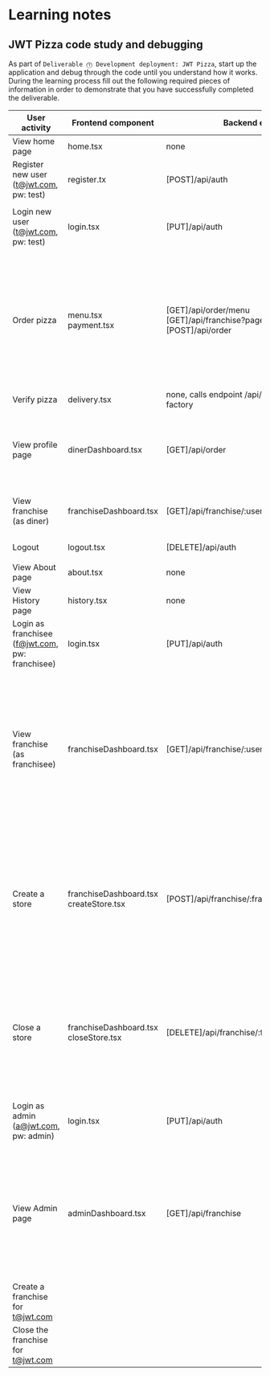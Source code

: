 # Learning notes

## JWT Pizza code study and debugging

As part of `Deliverable ⓵ Development deployment: JWT Pizza`, start up the application and debug through the code until you understand how it works. During the learning process fill out the following required pieces of information in order to demonstrate that you have successfully completed the deliverable.

| User activity                                       | Frontend component | Backend endpoints | Database SQL |
| --------------------------------------------------- | ------------------ | ----------------- | ------------ |
| View home page                                      |      home.tsx      |        none       |     none     |
| Register new user<br/>(t@jwt.com, pw: test)         |    register.tx     |  [POST]/api/auth  |     `INSERT INTO user (name, email, password) VALUES (?, ?, ?)`<br>`INSERT INTO userRole (userId, role, objectId) VALUES (?, ?, ?)` |
| Login new user<br/>(t@jwt.com, pw: test)            |      login.tsx     |   [PUT]/api/auth  |   `SELECT * FROM user WHERE email=?`<br>`SELECT * FROM userRole WHERE userId=?`<br>`INSERT INTO auth (token, userId) VALUES (?, ?) ON DUPLICATE KEY UPDATE token=token`|
| Order pizza                                         |        menu.tsx<br>payment.tsx       |        [GET]/api/order/menu<br>[GET]/api/franchise?page=0&limit=10&name=*<br>[POST]/api/order        |      `SELECT userId FROM auth WHERE token=?`(checking if logged in)<br>`SELECT * FROM menu`<br>`SELECT id, name FROM franchise WHERE name LIKE ? LIMIT ${limit + 1} OFFSET ${offset}`<br>`SELECT id, name FROM store WHERE franchiseId=?`<br>`INSERT INTO dinerOrder (dinerId, franchiseId, storeId, date) VALUES (?, ?, ?, now())`   <br>`SELECT id FROM ${table} WHERE ${key}=?`(get menu id)<br>`INSERT INTO orderItem (orderId, menuId, description, price) VALUES (?, ?, ?, ?)`  |
| Verify pizza                                        |       delivery.tsx        |      none, calls endpoint /api/order/verify for pizza factory     |     none     |
| View profile page                                   |      dinerDashboard.tsx        |     [GET]/api/order     |    `SELECT userId FROM auth WHERE token=?`(checks if logged in)<br>`SELECT id, franchiseId, storeId, date FROM dinerOrder WHERE dinerId=? LIMIT ${offset},${config.db.listPerPage}`<br>`SELECT id, menuId, description, price FROM orderItem WHERE orderId=?`     |
| View franchise<br/>(as diner)                       |     franchiseDashboard.tsx       |   [GET]/api/franchise/:userId       |    `SELECT userId FROM auth WHERE token=?`(checks if logged in)<br>`SELECT objectId FROM userRole WHERE role='franchisee' AND userId=?`<br>     |
| Logout                                              |    logout.tsx      |   [DELETE]/api/auth     |   `SELECT userId FROM auth WHERE token=?`<br>`DELETE FROM auth WHERE token=?`|
| View About page                                     |       about.tsx       |       none        |     none      |
| View History page                                   |      history.tsx       |      none       |    none       |
| Login as franchisee<br/>(f@jwt.com, pw: franchisee) |      login.tsx       |     [PUT]/api/auth        |    `SELECT * FROM user WHERE email=?`<br>`SELECT * FROM userRole WHERE userId=?`<br>`INSERT INTO auth (token, userId) VALUES (?, ?) ON DUPLICATE KEY UPDATE token=token`          |
| View franchise<br/>(as franchisee)                  |     franchiseDashboard.tsx          |    [GET]/api/franchise/:userId          |      `SELECT userId FROM auth WHERE token=?`(checks if logged in)<br>`SELECT objectId FROM userRole WHERE role='franchisee' AND userId=?`<br>`SELECT id, name FROM franchise WHERE id in (${franchiseIds.join(',')})`<br>`SELECT u.id, u.name, u.email FROM userRole AS ur JOIN user AS u ON u.id=ur.userId WHERE ur.objectId=? AND ur.role='franchisee'`<br>`SELECT s.id, s.name, COALESCE(SUM(oi.price), 0) AS totalRevenue FROM dinerOrder AS do JOIN orderItem AS oi ON do.id=oi.orderId RIGHT JOIN store AS s ON s.id=do.storeId WHERE s.franchiseId=? GROUP BY s.id`        |
| Create a store                                      |        franchiseDashboard.tsx<br>createStore.tsx           |      [POST]/api/franchise/:franchiseId/store          |    `SELECT userId FROM auth WHERE token=?`(checks if logged in)<br>`SELECT u.id, u.name, u.email FROM userRole AS ur JOIN user AS u ON u.id=ur.userId WHERE ur.objectId=? AND ur.role='franchisee'`<br>`SELECT s.id, s.name, COALESCE(SUM(oi.price), 0) AS totalRevenue FROM dinerOrder AS do JOIN orderItem AS oi ON do.id=oi.orderId RIGHT JOIN store AS s ON s.id=do.storeId WHERE s.franchiseId=? GROUP BY s.id`<br>`INSERT INTO store (franchiseId, name) VALUES (?, ?)`<br>`INSERT INTO store (franchiseId, name) VALUES (?, ?)`          |
| Close a store                                       |        franchiseDashboard.tsx<br>closeStore.tsx        |        [DELETE]/api/franchise/:franchiseId/store/:storeId        |      `SELECT userId FROM auth WHERE token=?`(checks if logged in)<br>`SELECT u.id, u.name, u.email FROM userRole AS ur JOIN user AS u ON u.id=ur.userId WHERE ur.objectId=? AND ur.role='franchisee'`<br>`SELECT s.id, s.name, COALESCE(SUM(oi.price), 0) AS totalRevenue FROM dinerOrder AS do JOIN orderItem AS oi ON do.id=oi.orderId RIGHT JOIN store AS s ON s.id=do.storeId WHERE s.franchiseId=? GROUP BY s.id`<br>`DELETE FROM store WHERE franchiseId=? AND id=?`        |
| Login as admin<br/>(a@jwt.com, pw: admin)           |       login.tsx        |     [PUT]/api/auth              |    `SELECT * FROM user WHERE email=?`<br>`SELECT * FROM userRole WHERE userId=?`<br>`INSERT INTO auth (token, userId) VALUES (?, ?) ON DUPLICATE KEY UPDATE token=token`<br>          |
| View Admin page                                     |       adminDashboard.tsx        |       [GET]/api/franchise           |    `SELECT userId FROM auth WHERE token=?`(checks if logged in)<br>`SELECT id, name FROM franchise WHERE name LIKE ? LIMIT ${limit + 1} OFFSET ${offset}`<br>`SELECT u.id, u.name, u.email FROM userRole AS ur JOIN user AS u ON u.id=ur.userId WHERE ur.objectId=? AND ur.role='franchisee'`<br>`SELECT s.id, s.name, COALESCE(SUM(oi.price), 0) AS totalRevenue FROM dinerOrder AS do JOIN orderItem AS oi ON do.id=oi.orderId RIGHT JOIN store AS s ON s.id=do.storeId WHERE s.franchiseId=? GROUP BY s.id`          |
| Create a franchise for t@jwt.com                    |                    |                   |              |
| Close the franchise for t@jwt.com                   |                    |                   |              |
